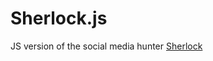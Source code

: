 # Sherlock.js

JS version of the social media hunter [Sherlock](https://github.com/sherlock-project/sherlock)
